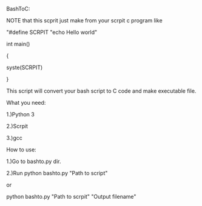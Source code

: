 BashToC:

NOTE that this scprit just make from your scrpit c program like

"#define SCRPIT "echo Hello world"

int main()

{

 syste(SCRPIT)

}

This script will convert your bash script to C code and make executable 
file.

What you need:

1.)Python 3

2.)Scrpit

3.)gcc

How to use:

1.)Go to bashto.py dir.

2.)Run python bashto.py "Path to script"

or

python bashto.py "Path to scrpit" "Output filename"

